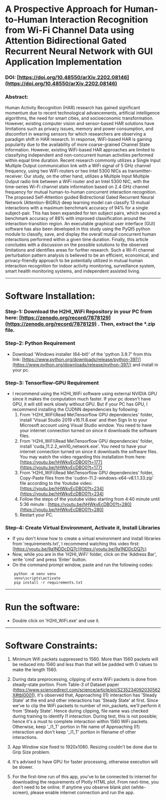 # A Prospective Approach for Human-to-Human Interaction Recognition from Wi-Fi Channel Data using Attention Bidirectional Gated Recurrent Neural Network with GUI Application Implementation
### DOI: [https://doi.org/10.48550/arXiv.2202.08146](https://doi.org/10.48550/arXiv.2202.08146)
### Abstract: 
Human Activity Recognition (HAR) research has gained significant momentum due to recent technological advancements, artificial intelligence algorithms, the need for smart cities, and socioeconomic transformation. However, existing computer vision and sensor-based HAR solutions have limitations such as privacy issues, memory and power consumption, and discomfort in wearing sensors for which researchers are observing a paradigm shift in HAR research. In response, WiFi-based HAR is gaining popularity due to the availability of more coarse-grained Channel State Information. However, existing WiFi-based HAR approaches are limited to classifying independent and non-concurrent human activities performed within equal time duration. Recent research commonly utilizes a Single Input Multiple Output communication link with a WiFi signal of 5 GHz channel frequency, using two WiFi routers or two Intel 5300 NICs as transmitter-receiver. Our study, on the other hand, utilizes a Multiple Input Multiple Output radio link between a WiFi router and an Intel 5300 NIC, with the time-series Wi-Fi channel state information based on 2.4 GHz channel frequency for mutual human-to-human concurrent interaction recognition. The proposed Self-Attention guided Bidirectional Gated Recurrent Neural Network (Attention-BiGRU) deep learning model can classify 13 mutual interactions with a maximum benchmark accuracy of 94\% for a single subject-pair. This has been expanded for ten subject pairs, which secured a benchmark accuracy of 88\% with improved classification around the interaction-transition region. An executable graphical user interface (GUI) software has also been developed in this study using the PyQt5 python module to classify, save, and display the overall mutual concurrent human interactions performed within a given time duration. Finally, this article concludes with a discussion on the possible solutions to the observed limitations and identifies areas for further research. Such a Wi-Fi channel perturbation pattern analysis is believed to be an efficient, economical, and privacy-friendly approach to be potentially utilized in mutual human interaction recognition for indoor activity monitoring, surveillance system, smart health monitoring systems, and independent assisted living. 

----------------------------------------------------------------------------------------------------
# Software Installation:
### Step-1: Download the H2HI_WiFi Repository in your PC from here: [https://zenodo.org/record/7878129](https://zenodo.org/record/7878129) . Then, extract the *.zip file.
### Step-2: Python Requirement
 - Download 'Windows installer (64-bit)' of the 'python 3.9.7' from this link: [https://www.python.org/downloads/release/python-397/](https://www.python.org/downloads/release/python-397/) and install in your pc.
### Step-3: Tensorflow-GPU Requirement
 - I recommend using the H2HI_WiFi software using external NVIDIA GPU since it makes the computation much faster. If your pc doesn't have GPU, it will still work slowly without GPU. But if your PC has GPU, I recommend installing the CUDNN dependencies by following:
    1. From 'H2HI_WiFi\Read Me\Tensorflow GPU dependencies' folder, install 'Visual Studio 2019 v16.11.8.exe' and then Sign In to your Microsoft account using Visual Studio window. You need to have your internet connection turned on since it downloads the software files.
    2. From 'H2HI_WiFi\Read Me\Tensorflow GPU dependencies' folder, install 'cuda_11.2.2_win10_network.exe'. You need to have your internet connection turned on since it downloads the software files. You may watch the video regarding this installation from here: [https://youtu.be/hHWkvEcDBO0?t=177](https://youtu.be/hHWkvEcDBO0?t=177)
    3. From 'H2HI_WiFi\Read Me\Tensorflow GPU dependencies' folder, Copy-Paste files from the 'cudnn-11.2-windows-x64-v8.1.1.33.zip' file according to the Youtube video: [https://youtu.be/hHWkvEcDBO0?t=234](https://youtu.be/hHWkvEcDBO0?t=234)
    4. Follow the steps of the youtube video starting from 4:40 minute until 5:36 minute : [https://youtu.be/hHWkvEcDBO0?t=280](https://youtu.be/hHWkvEcDBO0?t=280)
    5. Restart your PC.

### Step-4: Create Virtual Environment, Activate it, Install Libraries
- If you don't know how to create a virtual environment and install libraries from 'requirements.txt', I recommend watching this video first: [https://youtu.be/9a1NDDcDQ7c](https://youtu.be/9a1NDDcDQ7c)
- Now, while you are in the 'H2HI_WiFi' folder, click on the 'Address Bar', write 'cmd' and press 'Enter' button.
- On the command prompt window, paste and run the following codes:
```
    python -m venv venv
    venv\scripts\activate
    pip install -r requirements.txt
```
----------------------------------------------------------------------------------------------------
# Run the software: 
- Double click on 'H2HI_WiFi.exe' and use it.
----------------------------------------------------------------------------------------------------

# Software Constraints:
1. Minimum Wifi packets suppressed to 1560. More than 1560 packets will be reduced into 1560 and less than that will be padded with 0 values to make the length 1560.
2. During data preprocessing, clipping of extra WiFi packets is done from steady-state portion.
   From Table-3 of Dataset paper (https://www.sciencedirect.com/science/article/pii/S235234092030562X#tbl0001), it's observed that, 
   Approaching (I1) interaction has 'Steady State' at the end and other interactions has 'Steady State' at first.
   Since we've to clip the WiFi packets to number of min_packets, we'll perform it from 'Steady State'.
   Hence during clipping, file name was checked during training to identify I1 interaction.
   During test, this is not possible; hence it's a must to complete interaction within
   1560 WiFi packets. Otherwise, keep '_I1_T' portion in file name of Approaching (I1) interaction
   and don't keep '_I1_T' portion in filename of other interactions.

3. App Window size fixed to 1920x1080. Resizing couldn't be done due to Grip Size problem.
4. It's advised to have GPU for faster processing, otherwise execution will be slower.
5. For the first-time run of this app, you've to be connected to internet for downloading the requirements of Plotly HTML plot. From next-time, you don't need to be online. If anytime you observe blank plot (white-screen), please enable internet connection and run the app.
